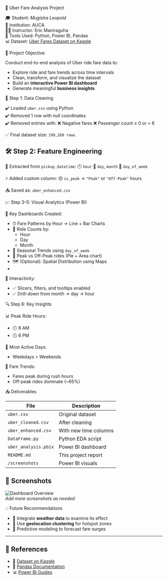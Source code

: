 🚖 Uber Fare Analysis Project
 
🎓 Student: *Mugisha Leopold*  
🏫 Institution: AUCA  
👨‍🏫 Instructor: Eric Maniraguha  
📂 Tools Used: Python, Power BI, Pandas  
📊 Dataset: [Uber Fares Dataset on Kaggle](https://www.kaggle.com/datasets/yasserh/uber-fares-dataset)

🎯 Project Objective

Conduct end-to-end analysis of Uber ride fare data to:
- Explore ride and fare trends across time intervals  
- Clean, transform, and visualize the dataset  
- Build an **interactive Power BI dashboard**  
- Generate meaningful **business insights**

🧹 Step 1: Data Cleaning

✔️ Loaded `uber.csv` using Python  
✔️ Removed 1 row with null coordinates  
✔️ Removed entries with:
❌ Negative fares
❌ Passenger count ≤ 0 or > 6

✅ Final dataset size: `199,269 rows`


## 🛠️ Step 2: Feature Engineering

🔄 Extracted from `pickup_datetime`:
 🕐 `hour`
 📅 `day`, `month`
 📆 `day_of_week`

⚡ Added custom column:
 🟡 `is_peak` → `"Peak"` or `"Off-Peak"` hours

📤 Saved as: `uber_enhanced.csv`

📈 Step 3–5: Visual Analytics (Power BI)

📌 Key Dashboards Created:

- ⏰ Fare Patterns by Hour → Line + Bar Charts  
- 🧭 Ride Counts by:
  - Hour
  - Day
  - Month
- 📅 Seasonal Trends using `day_of_week`  
- 🔄 Peak vs Off-Peak rides (Pie + Area chart)  
- 🗺️ (Optional): Spatial Distribution using Maps
- 
 🧩 Interactivity:
- ✅ Slicers, filters, and tooltips enabled
- ✅ Drill-down from month → day → hour

🔍 Step 6: Key Insights

📊 Peak Ride Hours:  
- 🕗 8 AM  
- 🕕 6 PM  

📅 Most Active Days: 
- Weekdays > Weekends

🧾 Fare Trends:  
- Fares peak during rush hours
- Off-peak rides dominate (~65%)

📤 Deliverables

| File | Description |
|------|-------------|
| `uber.csv` | Original dataset |
| `uber_cleaned.csv` | After cleaning |
| `uber_enhanced.csv` | With new time columns |
| `DataFrame.py` | Python EDA script |
| `uber_analysis.pbix` | Power BI dashboard |
| `README.md` | This project report |
| `/screenshots` | Power BI visuals |


## 📌 Screenshots

![Dashboard Overview](screenshots/dashboard_full.png)  
_Add more screenshots as needed_

💡 Future Recommendations

- 📡 Integrate **weather data** to examine its effect  
- 🚦 Use **geolocation clustering** for hotspot zones  
- 🧠 Predictive modeling to forecast fare surges

---

## 🔗 References

- 📁 [Dataset on Kaggle](https://www.kaggle.com/datasets/yasserh/uber-fares-dataset)  
- 🐍 [Pandas Documentation](https://pandas.pydata.org/docs/)  
- 📊 [Power BI Guides](https://learn.microsoft.com/en-us/power-bi/)

